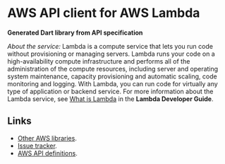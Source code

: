# AWS API client for AWS Lambda

**Generated Dart library from API specification**

*About the service:*
Lambda is a compute service that lets you run code without provisioning or
managing servers. Lambda runs your code on a high-availability compute
infrastructure and performs all of the administration of the compute
resources, including server and operating system maintenance, capacity
provisioning and automatic scaling, code monitoring and logging. With
Lambda, you can run code for virtually any type of application or backend
service. For more information about the Lambda service, see <a
href="https://docs.aws.amazon.com/lambda/latest/dg/welcome.html">What is
Lambda</a> in the <b>Lambda Developer Guide</b>.

## Links

- [Other AWS libraries](https://github.com/agilord/aws_client/tree/master/generated).
- [Issue tracker](https://github.com/agilord/aws_client/issues).
- [AWS API definitions](https://github.com/aws/aws-sdk-js/tree/master/apis).
